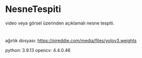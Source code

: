 # NesneTespiti
video veya görsel üzerinden açıklamalı nesne tespiti.
#
ağırlık dosyası: https://pjreddie.com/media/files/yolov3.weights

python: 3.9.13
opencv: 4.4.0.46
